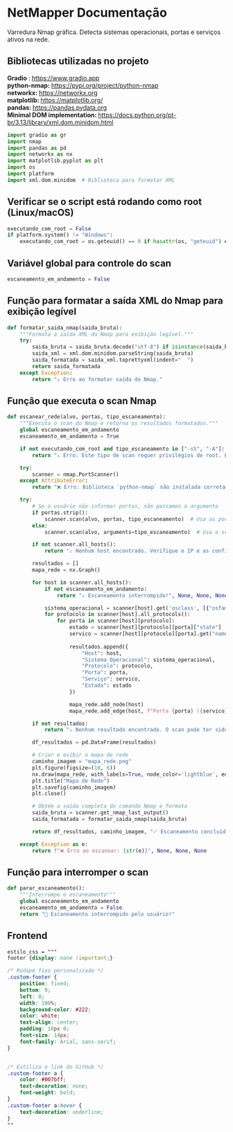 # NetMapper Documentação
Varredura Nmap gráfica. Detecta sistemas operacionais, portas e serviços ativos na rede.

## Bibliotecas utilizadas no projeto

<strong> Gradio </strong>: https://www.gradio.app
<br>
<strong> python-nmap: </strong> https://pypi.org/project/python-nmap
<br>
<strong> networkx: </strong> https://networkx.org
<br> 
<strong>matplotlib: </strong> https://matplotlib.org/
<br>
<strong> pandas: </strong> https://pandas.pydata.org
<br>
<strong> Minimal DOM implementation: </strong> https://docs.python.org/pt-br/3.13/library/xml.dom.minidom.html

```python
import gradio as gr
import nmap
import pandas as pd
import networkx as nx
import matplotlib.pyplot as plt
import os
import platform
import xml.dom.minidom  # Biblioteca para formatar XML
```

## Verificar se o script está rodando como root (Linux/macOS)

```python
executando_com_root = False
if platform.system() != "Windows":
    executando_com_root = os.geteuid() == 0 if hasattr(os, "geteuid") else False
```

## Variável global para controle do scan 

```python
escaneamento_em_andamento = False
```

## Função para formatar a saída XML do Nmap para exibição legível

```python
def formatar_saida_nmap(saida_bruta):
    """Formata a saída XML do Nmap para exibição legível."""
    try:
        saida_bruta = saida_bruta.decode("utf-8") if isinstance(saida_bruta, bytes) else saida_bruta
        saida_xml = xml.dom.minidom.parseString(saida_bruta)
        saida_formatada = saida_xml.toprettyxml(indent="  ")
        return saida_formatada
    except Exception:
        return "⚠️ Erro ao formatar saída do Nmap."
```

## Função que executa o scan Nmap 

```python 
def escanear_rede(alvo, portas, tipo_escaneamento):
    """Executa o scan do Nmap e retorna os resultados formatados."""
    global escaneamento_em_andamento
    escaneamento_em_andamento = True

    if not executando_com_root and tipo_escaneamento in ["-sS", "-A"]:
        return "⚠️ Erro: Este tipo de scan requer privilégios de root. Execute com `sudo`.", None, None, None

    try:
        scanner = nmap.PortScanner()
    except AttributeError:
        return "❌ Erro: Biblioteca `python-nmap` não instalada corretamente!", None, None, None

    try:
        # Se o usuário não informar portas, não passamos o argumento
        if portas.strip():
            scanner.scan(alvo, portas, tipo_escaneamento)  # Usa as portas fornecidas
        else:
            scanner.scan(alvo, arguments=tipo_escaneamento)  # Usa o scan padrão do Nmap

        if not scanner.all_hosts():
            return "⚠️ Nenhum host encontrado. Verifique o IP e as configurações.", None, None, None

        resultados = []
        mapa_rede = nx.Graph()

        for host in scanner.all_hosts():
            if not escaneamento_em_andamento:
                return "⚠️ Escaneamento interrompido!", None, None, None

            sistema_operacional = scanner[host].get('osclass', [{"osfamily": "Desconhecido"}])[0].get('osfamily', "Desconhecido")
            for protocolo in scanner[host].all_protocols():
                for porta in scanner[host][protocolo]:
                    estado = scanner[host][protocolo][porta]["state"]
                    servico = scanner[host][protocolo][porta].get("name", "Desconhecido")
                    
                    resultados.append({
                        "Host": host,
                        "Sistema Operacional": sistema_operacional,
                        "Protocolo": protocolo,
                        "Porta": porta,
                        "Serviço": servico,
                        "Estado": estado
                    })

                    mapa_rede.add_node(host)
                    mapa_rede.add_edge(host, f"Porta {porta} ({servico})")

        if not resultados:
            return "⚠️ Nenhum resultado encontrado. O scan pode ter sido bloqueado pelo firewall.", None, None, None

        df_resultados = pd.DataFrame(resultados)

        # Criar e exibir o mapa de rede
        caminho_imagem = "mapa_rede.png"
        plt.figure(figsize=(10, 6))
        nx.draw(mapa_rede, with_labels=True, node_color='lightblue', edge_color='gray')
        plt.title("Mapa de Rede")
        plt.savefig(caminho_imagem)
        plt.close()

        # Obtém a saída completa do comando Nmap e formata
        saida_bruta = scanner.get_nmap_last_output()
        saida_formatada = formatar_saida_nmap(saida_bruta)

        return df_resultados, caminho_imagem, "✅ Escaneamento concluído!", saida_formatada

    except Exception as e:
        return f"❌ Erro ao escanear: {str(e)}", None, None, None
```

## Função para interromper o scan

```python
def parar_escaneamento():
    """Interrompe o escaneamento"""
    global escaneamento_em_andamento
    escaneamento_em_andamento = False
    return "🛑 Escaneamento interrompido pelo usuário!"
```

## Frontend

```css
estilo_css = """
footer {display: none !important;}

/* Rodapé fixo personalizado */
.custom-footer {
    position: fixed;
    bottom: 0;
    left: 0;
    width: 100%;
    background-color: #222;
    color: white;
    text-align: center;
    padding: 10px 0;
    font-size: 14px;
    font-family: Arial, sans-serif;
}


/* Estiliza o link do GitHub */
.custom-footer a {
    color: #007bff;
    text-decoration: none;
    font-weight: bold;
}
.custom-footer a:hover {
    text-decoration: underline;
}
""
```

